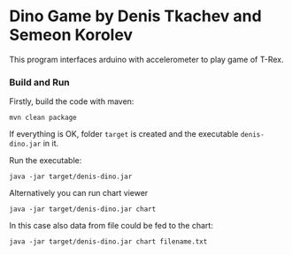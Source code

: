 # Dino Game by Denis Tkachev and Semeon Korolev


This program interfaces arduino with accelerometer to play game of T-Rex.

### Build and Run

Firstly, build the code with maven:

    mvn clean package

If everything is OK, folder `target` is created and the executable `denis-dino.jar` in it.

Run the executable:

    java -jar target/denis-dino.jar

Alternatively you can run chart viewer

    java -jar target/denis-dino.jar chart

In this case also data from file could be fed to the chart:

    java -jar target/denis-dino.jar chart filename.txt

